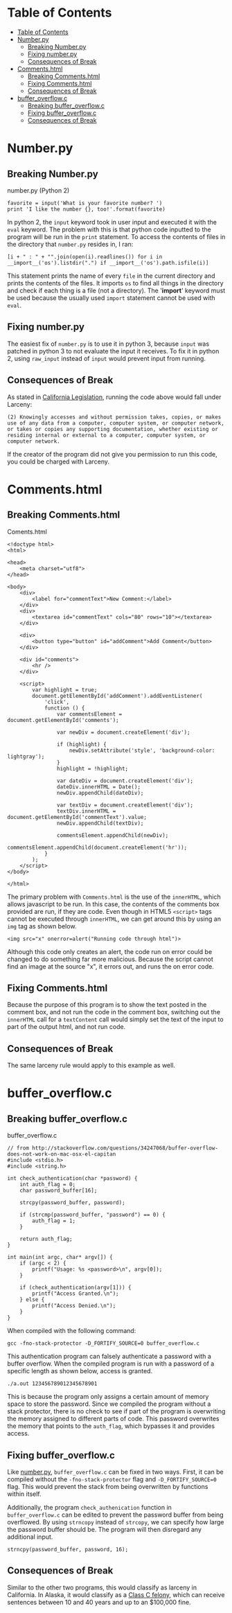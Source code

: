 
# Table of Contents
- [Table of Contents](#table-of-contents)
- [Number.py](#numberpy)
    - [Breaking Number.py](#breaking-numberpy)
    - [Fixing number.py](#fixing-numberpy)
    - [Consequences of Break](#consequences-of-break)
- [Comments.html](#commentshtml)
    - [Breaking Comments.html](#breaking-commentshtml)
    - [Fixing Comments.html](#fixing-commentshtml)
    - [Consequences of Break](#consequences-of-break)
- [buffer_overflow.c](#bufferoverflowc)
    - [Breaking buffer_overflow.c](#breaking-bufferoverflowc)
    - [Fixing buffer_overflow.c](#fixing-bufferoverflowc)
    - [Consequences of Break](#consequences-of-break)

# Number.py

## Breaking Number.py

number.py (Python 2)

    favorite = input('What is your favorite number? ')
    print 'I like the number {}, too!'.format(favorite)

In python 2, the `input` keyword took in user input and executed it with the `eval` keyword. The problem with this is that python code inputted to the program will be run in the `print` statement. To access the contents of files in the directory that `number.py` resides in, I ran:

    [i + " : " + "".join(open(i).readlines()) for i in __import__('os').listdir(".") if __import__('os').path.isfile(i)]

This statement prints the name of every `file` in the current directory and prints the contents of the files. It imports `os` to find all things in the directory and check if each thing is a file (not a directory). The '__import__' keyword must be used because the usually used `import` statement cannot be used with `eval`.

## Fixing number.py

The easiest fix of `number.py` is to use it in python 3, because `input` was patched in python 3 to not evaluate the input it receives. To fix it in python 2, using `raw_input` instead of `input` would prevent input from running.

## Consequences of Break

As stated in [California Legislation](http://leginfo.legislature.ca.gov/faces/codes_displaySection.xhtml?lawCode=PEN&sectionNum=502.), running the code above would fall under Larceny:

    (2) Knowingly accesses and without permission takes, copies, or makes use of any data from a computer, computer system, or computer network, or takes or copies any supporting documentation, whether existing or residing internal or external to a computer, computer system, or computer network.

If the creator of the program did not give you permission to run this code, you could be charged with Larceny.

# Comments.html

## Breaking Comments.html

Coments.html

    <!doctype html>
    <html>

    <head>
        <meta charset="utf8">
    </head>

    <body>
        <div>
            <label for="commentText">New Comment:</label>
        </div>
        <div>
            <textarea id="commentText" cols="80" rows="10"></textarea>
        </div>

        <div>
            <button type="button" id="addComment">Add Comment</button>
        </div>

        <div id="comments">
            <hr />
        </div>

        <script>
            var highlight = true;
            document.getElementById('addComment').addEventListener(
                'click',
                function () {
                    var commentsElement = document.getElementById('comments');

                    var newDiv = document.createElement('div');

                    if (highlight) {
                        newDiv.setAttribute('style', 'background-color: lightgray');
                    }
                    highlight = !highlight;

                    var dateDiv = document.createElement('div');
                    dateDiv.innerHTML = Date();
                    newDiv.appendChild(dateDiv);

                    var textDiv = document.createElement('div');
                    textDiv.innerHTML = document.getElementById('commentText').value;
                    newDiv.appendChild(textDiv);

                    commentsElement.appendChild(newDiv);
                    commentsElement.appendChild(document.createElement('hr'));
                }
            );
        </script>
    </body>

    </html>

The primary problem with `Comments.html` is the use of the `innerHTML`, which allows javascript to be run. In this case, the contents of the comments box provided are run, if they are code. Even though in HTML5 `<script>` tags cannot be executed through `innerHTML`, we can get around this by using an `img` tag as shown below.

    <img src="x" onerror=alert("Running code through html")>

Although this code only creates an alert, the code run on error could be changed to do something far more malicious. Because the script cannot find an image at the source "x", it errors out, and runs the on error code.

## Fixing Comments.html

Because the purpose of this program is to show the text posted in the comment box, and not run the code in the comment box, switching out the `innerHTML` call for a `textContent` call would simply set the text of the input to part of the output html, and not run code.

## Consequences of Break

The same larceny rule would apply to this example as well. 

# buffer_overflow.c

## Breaking buffer_overflow.c

buffer_overflow.c

    // from http://stackoverflow.com/questions/34247068/buffer-overflow-does-not-work-on-mac-osx-el-capitan
    #include <stdio.h>
    #include <string.h>

    int check_authentication(char *password) {
        int auth_flag = 0;
        char password_buffer[16];

        strcpy(password_buffer, password);

        if (strcmp(password_buffer, "password") == 0) {
            auth_flag = 1;
        }

        return auth_flag;
    }

    int main(int argc, char* argv[]) {
        if (argc < 2) {
            printf("Usage: %s <password>\n", argv[0]);
        }

        if (check_authentication(argv[1])) {
            printf("Access Granted.\n");
        } else {
            printf("Access Denied.\n");
        }
    }

When compiled with the following command:

    gcc -fno-stack-protector -D_FORTIFY_SOURCE=0 buffer_overflow.c

This authentication program can falsely authenticate a password with a buffer overflow. When the compiled program is run with a password of a specific length as shown below, access is granted.

    ./a.out 123456789012345678901

This is because the program only assigns a certain amount of memory space to store the password. Since we compiled the program without a stack protector, there is no check to see if part of the program is overwriting the memory assigned to different parts of code. This password overwrites the memory that points to the `auth_flag`, which bypasses it and provides access. 

## Fixing buffer_overflow.c

Like [number.py](#Fixing-number.py), `buffer_overflow.c` can be fixed in two ways. First, it can be compiled without the `-fno-stack-protector` flag and `-D_FORTIFY_SOURCE=0` flag. This would prevent the stack from being overwritten by functions within itself. 

Additionally, the program `check_authenication` function in `buffer_overflow.c` can be edited to prevent the password buffer from being overflowed. By using `strncopy` instead of `strcopy`, we can specify how large the password buffer should be. The program will then disregard any additional input.

    strncpy(password_buffer, password, 16);

## Consequences of Break

Similar to the other two programs, this would classify as larceny in California. In Alaska, it would classify as a [Class C felony](http://www.akleg.gov/basis/statutes.asp#11.46.740), which can receive sentences between 10 and 40 years and up to an $100,000 fine.



